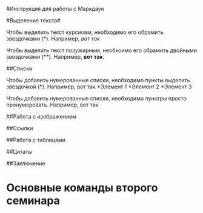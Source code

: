 #Инструкция для работы с Маркдаун

#Выделение текста#

Чтобы выделить текст курсиовм, необходимо его обрамить звездочками (*). Например, *вот так*

Чтобы выделить текст полужирным, необхоимо его обрамить двойными звездочками (**). Например, **вот так**.

##Списки

Чтобы добавить нумерованные списки, необходимо пункты выделить звездочкой (*). Например, вот так
*Элемент 1
*Элемент 2
*Элемент 3

Чтобы добавить нумерованные списки, необходимо пунктры просто пронумеровать. Например, вот так

##Работа с изображением

##Ссылки

##Работа с таблицами

##Цитаты

##Заключение

# Основные команды второго семинара
